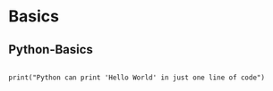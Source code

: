 # Basics

## Python-Basics

```

print("Python can print 'Hello World' in just one line of code")

```
